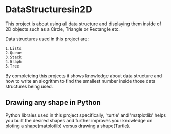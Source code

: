 # DataStructuresin2D
This project is about using all data structure and displaying them inside of 2D objects such as a Circle, Triangle or Rectangle etc.

Data structures used in this project are:

    1.Lists
    2.Queue
    3.Stack
    4.Graph
    5.Tree

By completeing this projects it shows knowledge about data structure and how to write an alogrithm to find the smallest number inside those data structures being used.

## Drawing any shape in Python

Python libraies used in this project specifically, 'turtle' and 'matplotlib' helps you built the desired shapes and further improves your knowledge on ploting a shape(matplotlib) versus drawing a shape(Turtle).

